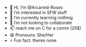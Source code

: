 - 👋 Hi, I’m @Arcaned-Roses
- 👀 I’m interested in SFW stuff
- 🌱 I’m currently learning nothing 
- 💞️ I’m not looking to collaborate
- 📫 reach me on C for a comm (25$)
- 😄 Pronouns: She/Her
- ⚡ Fun fact: theres none
<!---
Arcaned-Roses/Arcaned-Roses is a ✨ special ✨ repository because its `README.md` (this file) appears on your GitHub profile.
You can click the Preview link to take a look at your changes.
--->
